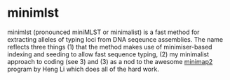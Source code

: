 # minimlst

minimlst (pronounced miniMLST or minimalist) is a fast method for extracting alleles of typing loci from DNA seqeunce assemblies. The name reflects three things (1) that the method makes use of minimiser-based indexing and seeding to allow fast sequence typing, (2) my minimalist approach to coding (see 3) and (3) as a nod to the awesome [minimap2][minimap2] program by Heng Li which does all of the hard work.



[minimap2]: https://github.com/lh3/minimap2

